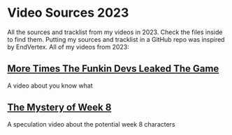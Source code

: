 # Video Sources 2023
All the sources and tracklist from my videos in 2023. Check the files inside to find them. Putting my sources and tracklist in a GitHub repo was inspired by EndVertex. All of my videos from 2023:

## [More Times The Funkin Devs Leaked The Game](https://youtu.be/p1JtCOCvqp4)
A video about you know what

## [The Mystery of Week 8](https://youtu.be/fNJPHIC36po)
A speculation video about the potential week 8 characters
